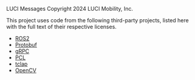 LUCI Messages
Copyright 2024 LUCI Mobility, Inc.

This project uses code from the following third-party projects, listed here
with the full text of their respective licenses.

- [ROS2](https://docs.ros.org/) 
- [Protobuf](https://github.com/protocolbuffers/protobuf/blob/main/LICENSE)
- [gRPC](https://github.com/grpc/grpc/blob/master/LICENSE)
- [PCL](https://github.com/PointCloudLibrary/pcl/blob/master/LICENSE.txt)
- [tclap](https://github.com/mirror/tclap)
- [OpenCV](https://github.com/opencv/opencv)

